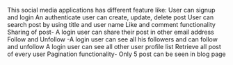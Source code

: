 This social media applications has different feature like:
  User can signup and login
  An authenticate user can create, update, delete post
  User can search post by using title and user name
  Like and comment functionality 
  Sharing of post- A login user can share their post in other email address
  Follow and Unfollow -A login user can see all his followers and can follow and unfollow
  A login user can see all other user profile list
  Retrieve all post of every user
  Pagination functionality- Only 5 post can be seen in blog page
  
